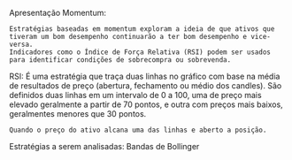 Apresentação Momentum:

    Estratégias baseadas em momentum exploram a ideia de que ativos que tiveram um bom desempenho continuarão a ter bom desempenho e vice-versa.
    Indicadores como o Índice de Força Relativa (RSI) podem ser usados para identificar condições de sobrecompra ou sobrevenda.

RSI:
    É uma estratégia que traça duas linhas no gráfico com base na média 
    de resultados de preço (abertura, fechamento ou médio dos candles).
    São definidos duas linhas em um intervalo de 0 a 100, uma de preço mais elevado
    geralmente a partir de 70 pontos, e outra com preços mais baixos, geralmentes menores
    que 30 pontos.

    Quando o preço do ativo alcana uma das linhas e aberto a posição.


Estratégias a serem analisadas:
    Bandas de Bollinger     